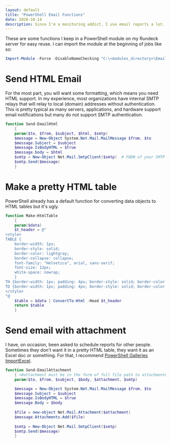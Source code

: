 ```yaml
---
layout: default
title: "PowerShell Email Functions"
date: 2020-10-14
description: Since I'm a monitoring addict, I use email reports a lot...
---
```


These are some functions I keep in a PowerShell module on my Rundeck server for easy reuse. I can import the module at the beginning of jobs like so: 

```powershell
Import-Module -Force -DisableNameChecking "C:\<modules_directory>\EmailFunctions.psm1"
```

# Send HTML Email

For the most part, you will want some formatting, which means you need HTML support. In my experience, most organizations have internal SMTP relays that will relay to local (domain) addresses without authentication. This is pretty typical as many servers, applications, and hardware support email notifications but many do not support SMTP authentication. 

```powershell
function Send-EmailHtml
    {
    param($to, $from, $subject, $html, $smtp)
    $message = New-Object System.Net.Mail.MailMessage $from, $to
    $message.Subject = $subject
    $message.IsBodyHTML = $true
    $message.body = $html
    $smtp = New-Object Net.Mail.SmtpClient($smtp)  # FQDN of your SMTP server or relay
    $smtp.Send($message)
    }
```

# Make a pretty HTML table

PowerShell already has a default function for converting data objects to HTML tables but it's ugly. 

```powershell
function Make-HtmlTable
    {
    param($data)
    $t_header = @"
<style>
TABLE {
    border-width: 1px; 
    border-style: solid; 
    border-color: lightgray; 
    border-collapse: collapse; 
    font-family: "Helvetica", arial, sans-serif;
    font-size: 12px;
    white-space: nowrap;
    }
TH {border-width: 1px; padding: 4px; border-style: solid; border-color: lightgray; background-color: lightskyblue; white-space: nowrap;}
TD {border-width: 1px; padding: 4px; border-style: solid; border-color: lightgray; white-space: nowrap;}
</style>
"@
    $table = $data | ConvertTo-Html -Head $t_header
    return $table
    }
```

# Send email with attachment

I have, on occasion, been asked to schedule reports for other people. Sometimes they don't want it in a pretty HTML table, they want it as an Excel doc or something. For that, I recommend [PowerShell Galleries ImportExcel](https://www.powershellgallery.com/packages/ImportExcel/7.1.1). 

```powershell
function Send-EmailAttachment
    { <#attachment must be in the form of full file path to attachment#>
    param($to, $from, $subject, $body, $attachment, $smtp)

    $message = New-Object System.Net.Mail.MailMessage $from, $to
    $message.Subject = $subject
    $message.IsBodyHTML = $true
    $message.Body = $body
    
    $file = new-object Net.Mail.Attachment($attachment) 
    $message.Attachments.Add($file) 
    
    $smtp = New-Object Net.Mail.SmtpClient($smtp)
    $smtp.Send($message)
    }
